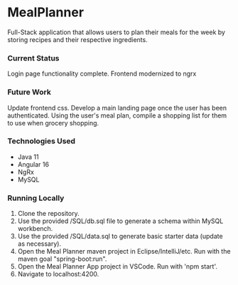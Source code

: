 # MealPlanner
Full-Stack application that allows users to plan their meals for the week by storing recipes and their respective ingredients.

### Current Status
Login page functionality complete.
Frontend modernized to ngrx

### Future Work
Update frontend css.
Develop a main landing page once the user has been authenticated.
Using the user's meal plan, compile a shopping list for them to use when grocery shopping.

### Technologies Used
- Java 11
- Angular 16
- NgRx
- MySQL

### Running Locally
1. Clone the repository.
2. Use the provided /SQL/db.sql file to generate a schema within MySQL workbench.
3. Use the provided /SQL/data.sql to generate basic starter data (update as necessary).
4. Open the Meal Planner maven project in Eclipse/IntelliJ/etc. Run with the maven goal "spring-boot:run".
5. Open the Meal Planner App project in VSCode. Run with 'npm start'.
6. Navigate to localhost:4200.
